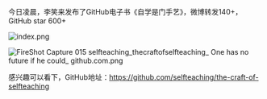 今日凌晨，李笑来发布了GitHub电子书《自学是门手艺》，微博转发140+，GitHub star 600+

![index.png](0)



![FireShot Capture 015  selfteaching_thecraftofselfteaching_ One has no future if he could_  github.com.png](1)



感兴趣可以看下，GitHub地址：https://github.com/selfteaching/the-craft-of-selfteaching